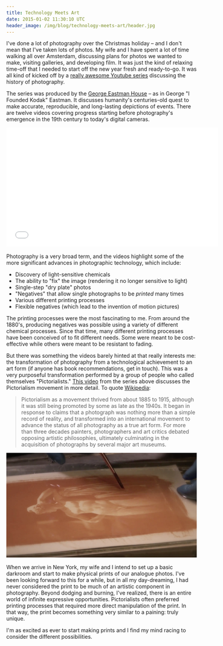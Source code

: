 ```yaml
---
title: Technology Meets Art
date: 2015-01-02 11:30:10 UTC
header_image: /img/blog/technology-meets-art/header.jpg
---
```


I've done a lot of photography over the Christmas holiday – and I don't mean that I've taken lots of photos. My wife and I have spent a lot of time walking all over Amsterdam, discussing plans for photos we wanted to make, visiting galleries, and developing film. It was just the kind of relaxing time-off that I needed to start off the new year fresh and ready-to-go. It was all kind of kicked off by a [really awesome Youtube series](https://www.youtube.com/playlist?list=PL4F918844C147182A) discussing the history of photography. 

<!-- more -->

The series was produced by the [George Eastman House](http://www.eastmanhouse.org) – as in George "I Founded Kodak" Eastman. It discusses humanity's centuries-old quest to make accurate, reproducible, and long-lasting depictions of events. There are twelve videos covering progress starting before photography's emergence in the 19th century to today's digital cameras. 


<div class="embed-responsive embed-responsive-16by9">
  <iframe width="560" height="315" class="embed-responsive-item" src="//www.youtube.com/embed/videoseries?list=PL4F918844C147182A" frameborder="0" allowfullscreen></iframe>
</div>

Photography is a very broad term, and the videos highlight some of the more significant advances in photographic technology, which include:

- Discovery of light-sensitive chemicals
- The ability to "fix" the image (rendering it no longer sensitive to light)
- Single-step "dry plate" photos
- "Negatives" that allow single photographs to be *printed* many times
- Various different printing processes
- Flexible negatives (which lead to the invention of motion pictures)

The printing processes were the most fascinating to me. From around the 1880's, producing negatives was possible using a variety of different chemical processes. Since that time, many different printing processes have been conceived of to fit different needs. Some were meant to be cost-effective while others were meant to be resistant to fading. 

But there was something the videos barely hinted at that really interests me: the transformation of photography from a technological achievement to an art form (if anyone has book recommendations, get in touch). This was a very purposeful transformation performed by a group of people who called themselves "Pictorialists." 
[This video](https://www.youtube.com/watch?v=jzzsw1hR9G8) from the series above discusses the Pictorialism movement in more detail. To quote [Wikipedia](https://en.wikipedia.org/wiki/Pictorialism):

> Pictorialism as a movement thrived from about 1885 to 1915, although it was still being promoted by some as late as the 1940s. It began in response to claims that a photograph was nothing more than a simple record of reality, and transformed into an international movement to advance the status of all photography as a true art form. For more than three decades painters, photographers and art critics debated opposing artistic philosophies, ultimately culminating in the acquisition of photographs by several major art museums. 

![Gum Printing](/img/blog/technology-meets-art/gum-printing.jpg)

When we arrive in New York, my wife and I intend to set up a basic darkroom and start to make physical prints of our analogue photos. I've been looking forward to this for a while, but in all my day-dreaming, I had never considered the print to be much of an artistic component in photography. Beyond dodging and burning, I've realized, there is an entire world of infinite expressive opportunities. Pictorialists often preferred printing processes that required more direct manipulation of the print. In that way, the print becomes something very similar to a paining: truly unique. 

I'm as excited as ever to start making prints and I find my mind racing to consider the different possibilities. 
